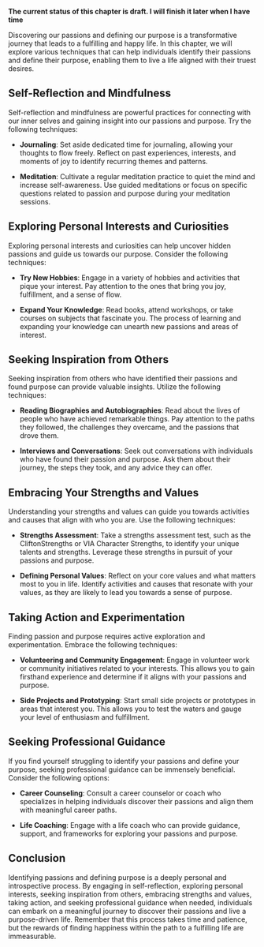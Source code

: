 **The current status of this chapter is draft. I will finish it later when I have time**

Discovering our passions and defining our purpose is a transformative journey that leads to a fulfilling and happy life. In this chapter, we will explore various techniques that can help individuals identify their passions and define their purpose, enabling them to live a life aligned with their truest desires.

Self-Reflection and Mindfulness
-------------------------------

Self-reflection and mindfulness are powerful practices for connecting with our inner selves and gaining insight into our passions and purpose. Try the following techniques:

* **Journaling**: Set aside dedicated time for journaling, allowing your thoughts to flow freely. Reflect on past experiences, interests, and moments of joy to identify recurring themes and patterns.

* **Meditation**: Cultivate a regular meditation practice to quiet the mind and increase self-awareness. Use guided meditations or focus on specific questions related to passion and purpose during your meditation sessions.

Exploring Personal Interests and Curiosities
--------------------------------------------

Exploring personal interests and curiosities can help uncover hidden passions and guide us towards our purpose. Consider the following techniques:

* **Try New Hobbies**: Engage in a variety of hobbies and activities that pique your interest. Pay attention to the ones that bring you joy, fulfillment, and a sense of flow.

* **Expand Your Knowledge**: Read books, attend workshops, or take courses on subjects that fascinate you. The process of learning and expanding your knowledge can unearth new passions and areas of interest.

Seeking Inspiration from Others
-------------------------------

Seeking inspiration from others who have identified their passions and found purpose can provide valuable insights. Utilize the following techniques:

* **Reading Biographies and Autobiographies**: Read about the lives of people who have achieved remarkable things. Pay attention to the paths they followed, the challenges they overcame, and the passions that drove them.

* **Interviews and Conversations**: Seek out conversations with individuals who have found their passion and purpose. Ask them about their journey, the steps they took, and any advice they can offer.

Embracing Your Strengths and Values
-----------------------------------

Understanding your strengths and values can guide you towards activities and causes that align with who you are. Use the following techniques:

* **Strengths Assessment**: Take a strengths assessment test, such as the CliftonStrengths or VIA Character Strengths, to identify your unique talents and strengths. Leverage these strengths in pursuit of your passions and purpose.

* **Defining Personal Values**: Reflect on your core values and what matters most to you in life. Identify activities and causes that resonate with your values, as they are likely to lead you towards a sense of purpose.

Taking Action and Experimentation
---------------------------------

Finding passion and purpose requires active exploration and experimentation. Embrace the following techniques:

* **Volunteering and Community Engagement**: Engage in volunteer work or community initiatives related to your interests. This allows you to gain firsthand experience and determine if it aligns with your passions and purpose.

* **Side Projects and Prototyping**: Start small side projects or prototypes in areas that interest you. This allows you to test the waters and gauge your level of enthusiasm and fulfillment.

Seeking Professional Guidance
-----------------------------

If you find yourself struggling to identify your passions and define your purpose, seeking professional guidance can be immensely beneficial. Consider the following options:

* **Career Counseling**: Consult a career counselor or coach who specializes in helping individuals discover their passions and align them with meaningful career paths.

* **Life Coaching**: Engage with a life coach who can provide guidance, support, and frameworks for exploring your passions and purpose.

Conclusion
----------

Identifying passions and defining purpose is a deeply personal and introspective process. By engaging in self-reflection, exploring personal interests, seeking inspiration from others, embracing strengths and values, taking action, and seeking professional guidance when needed, individuals can embark on a meaningful journey to discover their passions and live a purpose-driven life. Remember that this process takes time and patience, but the rewards of finding happiness within the path to a fulfilling life are immeasurable.
